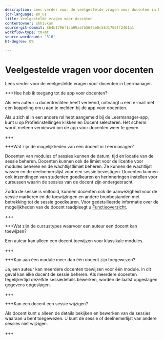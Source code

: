```yaml
---
description: Lees verder voor de veelgestelde vragen voor docenten in Leermanager.
jcr-language: en_us
title: Veelgestelde vragen voor docenten
contentowner: shhivkum
source-git-commit: 864b1796f1ca99ae7b5643e8c58d1756ff2461a1
workflow-type: tm+mt
source-wordcount: '316'
ht-degree: 0%

---
```




# Veelgestelde vragen voor docenten

Lees verder voor de veelgestelde vragen voor docenten in Leermanager.

+++Hoe heb ik toegang tot de app voor docenten?

Als een auteur u docentrechten heeft verleend, ontvangt u een e-mail met een koppeling om u aan te melden bij de app voor docenten.

Als u zich al in een andere rol hebt aangemeld bij de Leermanager-app, kunt u op Profielinstellingen klikken en Docent selecteren. Het scherm wordt meteen vernieuwd om de app voor docenten weer te geven.

+++

+++Wat zijn de mogelijkheden van een docent in Leermanager?

Docenten van modules of sessies kunnen de datum, tijd en locatie van de sessie beheren. Docenten kunnen ook de limiet voor de licentie voor modules beheren en de wachtlijstlimiet beheren. Ze kunnen de wachtlijst wissen en de deelnemerslijst voor een sessie bevestigen. Docenten kunnen ook inzendingen van studenten goedkeuren en herinneringen instellen voor cursussen waarin de sessies van de docent zijn ondergebracht.

Zodra de sessie is voltooid, kunnen docenten ook de aanwezigheid voor de sessie markeren en de toewijzingen en andere bronbestanden met betrekking tot de sessie goedkeuren. Voor gedetailleerde informatie over de mogelijkheden van de docent raadpleegt u [Functieoverzicht](feature-summary/modules.md).

+++

+++Wat zijn de cursustypes waarvoor een auteur een docent kan toewijzen?

Een auteur kan alleen een docent toewijzen voor klassikale modules.

+++

+++Kan aan één module meer dan één docent zijn toegewezen?

Ja, een auteur kan meerdere docenten toewijzen voor één module. In dit geval kan elke docent de sessie beheren. Als meerdere docenten tegelijkertijd dezelfde sessiedetails bewerken, worden de laatst opgeslagen gegevens opgeslagen.

+++

+++Kan een docent een sessie wijzigen?

Als docent kunt u alleen de details bekijken en bewerken van de sessies waaraan u bent toegewezen. U kunt de sessie of deelnemerlijst van andere sessies niet wijzigen.

+++

